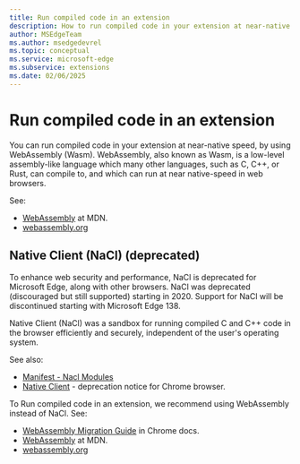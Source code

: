 ```yaml
---
title: Run compiled code in an extension
description: How to run compiled code in your extension at near-native speed, by using WebAssembly (Wasm).
author: MSEdgeTeam
ms.author: msedgedevrel
ms.topic: conceptual
ms.service: microsoft-edge
ms.subservice: extensions
ms.date: 02/06/2025
---
```

# Run compiled code in an extension

You can run compiled code in your extension at near-native speed, by using WebAssembly (Wasm).  WebAssembly, also known as Wasm, is a low-level assembly-like language which many other languages, such as C, C++, or Rust, can compile to, and which can run at near native-speed in web browsers.

See:
* [WebAssembly](https://developer.mozilla.org/docs/WebAssembly) at MDN.
* [webassembly.org](https://webassembly.org)


<!-- ====================================================================== -->
## Native Client (NaCl) (deprecated)

To enhance web security and performance, NaCl is deprecated for Microsoft Edge, along with other browsers.  NaCl was deprecated (discouraged but still supported) starting in 2020.  Support for NaCl will be discontinued starting with Microsoft Edge 138.

Native Client (NaCl) was a sandbox for running compiled C and C++ code in the browser efficiently and securely, independent of the user's operating system.

See also:
* [Manifest - Nacl Modules](https://developer.chrome.com/docs/extensions/mv2/manifest/nacl-modules)
* [Native Client](https://developer.chrome.com/docs/native-client) - deprecation notice for Chrome browser.
<!-- todo: link to deprecation notices for other browsers -->

To Run compiled code in an extension, we recommend using WebAssembly instead of NaCl.  See: 
* [WebAssembly Migration Guide](https://developer.chrome.com/docs/native-client/migration) in Chrome docs.
* [WebAssembly](https://developer.mozilla.org/docs/WebAssembly) at MDN.
* [webassembly.org](https://webassembly.org)


<!-- ====================================================================== -->
<!-- ## See also -->
<!-- all links in article -->
<!-- up to date 2025/02/06 but commented out b/c not needed unless article is longer -->

<!-- 
WebAssembly (Wasm):
* [WebAssembly](https://developer.mozilla.org/docs/WebAssembly) at MDN.
* [WebAssembly Migration Guide](https://developer.chrome.com/docs/native-client/migration) in Chrome docs.
* [webassembly.org](https://webassembly.org)

Native Client (NaCl):
* [Manifest - Nacl Modules](https://developer.chrome.com/docs/extensions/mv2/manifest/nacl-modules) in Chrome docs.
* [Native Client](https://developer.chrome.com/docs/native-client) - deprecation notice for Chrome browser. 
-->
